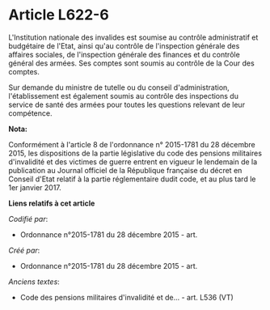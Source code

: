 # Article L622-6

L'Institution nationale des invalides est soumise au contrôle administratif et budgétaire de l'Etat, ainsi qu'au contrôle de
l'inspection générale des affaires sociales, de l'inspection générale des finances et du contrôle général des armées. Ses
comptes sont soumis au contrôle de la Cour des comptes.

Sur demande du ministre de tutelle ou du conseil d'administration, l'établissement est également soumis au contrôle des
inspections du service de santé des armées pour toutes les questions relevant de leur compétence.

**Nota:**

Conformément à l'article 8 de l'ordonnance n° 2015-1781 du 28 décembre 2015, les dispositions de la partie législative du
code des pensions militaires d'invalidité et des victimes de guerre entrent en vigueur le lendemain de la publication au
Journal officiel de la République française du décret en Conseil d'Etat relatif à la partie réglementaire dudit code, et au
plus tard le 1er janvier 2017.

**Liens relatifs à cet article**

_Codifié par_:

  - Ordonnance n°2015-1781 du 28 décembre 2015 - art.

_Créé par_:

  - Ordonnance n°2015-1781 du 28 décembre 2015 - art.

_Anciens textes_:

  - Code des pensions militaires d'invalidité et de... - art. L536 (VT)

